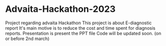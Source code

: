 # Advaita-Hackathon-2023
Project regarding advaita Hackathon
This project is about E-diagnostic report
It's main motive is to reduce the cost and time spent for diagnosis reports.
Presentation is present the PPT file
Code will be updated soon. (on or before 2nd march)
